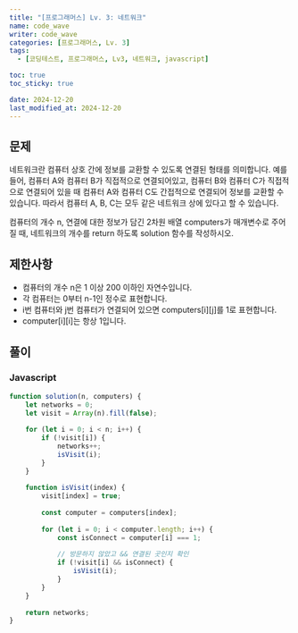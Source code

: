 ```yaml
---
title: "[프로그래머스] Lv. 3: 네트워크"
name: code_wave
writer: code_wave
categories: [프로그래머스, Lv. 3]
tags:
  - [코딩테스트, 프로그래머스, Lv3, 네트워크, javascript]

toc: true
toc_sticky: true

date: 2024-12-20
last_modified_at: 2024-12-20
---
```


## 문제
네트워크란 컴퓨터 상호 간에 정보를 교환할 수 있도록 연결된 형태를 의미합니다. 예를 들어, 컴퓨터 A와 컴퓨터 B가 직접적으로 연결되어있고, 컴퓨터 B와 컴퓨터 C가 직접적으로 연결되어 있을 때 컴퓨터 A와 컴퓨터 C도 간접적으로 연결되어 정보를 교환할 수 있습니다. 따라서 컴퓨터 A, B, C는 모두 같은 네트워크 상에 있다고 할 수 있습니다.

컴퓨터의 개수 n, 연결에 대한 정보가 담긴 2차원 배열 computers가 매개변수로 주어질 때, 네트워크의 개수를 return 하도록 solution 함수를 작성하시오.

## 제한사항
- 컴퓨터의 개수 n은 1 이상 200 이하인 자연수입니다.
- 각 컴퓨터는 0부터 n-1인 정수로 표현합니다.
- i번 컴퓨터와 j번 컴퓨터가 연결되어 있으면 computers[i][j]를 1로 표현합니다.
- computer[i][i]는 항상 1입니다.

## 풀이
### Javascript
```js
function solution(n, computers) {
    let networks = 0;
    let visit = Array(n).fill(false);
  
    for (let i = 0; i < n; i++) {
        if (!visit[i]) {
            networks++;
            isVisit(i);
        }
    }
  
    function isVisit(index) {
        visit[index] = true;
    
        const computer = computers[index];
    
        for (let i = 0; i < computer.length; i++) {
            const isConnect = computer[i] === 1;
      
            // 방문하지 않았고 && 연결된 곳인지 확인
            if (!visit[i] && isConnect) {
                isVisit(i);
            }
        }
    }
  
    return networks;
}
```
